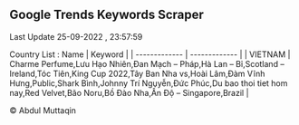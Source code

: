 

## Google Trends Keywords Scraper 
 
Last Update 25-09-2022 , 23:57:59

Country List :
 Name  | Keyword |
| ------------- | ------------- |
| VIETNAM | Charme Perfume,Lưu Hạo Nhiên,Đan Mạch – Pháp,Hà Lan – Bỉ,Scotland – Ireland,Tóc Tiên,King Cup 2022,Tây Ban Nha vs,Hoài Lâm,Đàm Vĩnh Hưng,Public,Shark Bình,Johnny Trí Nguyễn,Đức Phúc,Du bao thoi tiet hom nay,Red Velvet,Bão Noru,Bồ Đào Nha,Ấn Độ – Singapore,Brazil |



© Abdul Muttaqin 
